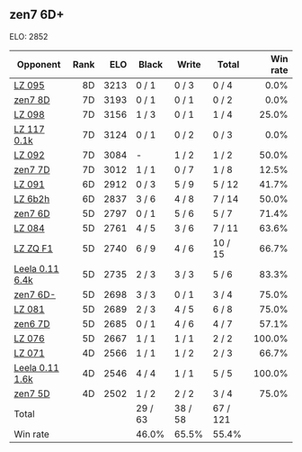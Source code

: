 ## zen7 6D+ ##

ELO: 2852

Opponent | Rank | ELO | Black | Write | Total | Win rate
---------|-----:|----:|-------|-------|-------|-------:
[LZ 095](LZ%20095.md) | 8D | 3213 | 0 / 1 | 0 / 3 | 0 / 4 | 0.0%
[zen7 8D](zen7%208D.md) | 7D | 3193 | 0 / 1 | 0 / 1 | 0 / 2 | 0.0%
[LZ 098](LZ%20098.md) | 7D | 3156 | 1 / 3 | 0 / 1 | 1 / 4 | 25.0%
[LZ 117 0.1k](LZ%20117%200.1k.md) | 7D | 3124 | 0 / 1 | 0 / 2 | 0 / 3 | 0.0%
[LZ 092](LZ%20092.md) | 7D | 3084 | - | 1 / 2 | 1 / 2 | 50.0%
[zen7 7D](zen7%207D.md) | 7D | 3012 | 1 / 1 | 0 / 7 | 1 / 8 | 12.5%
[LZ 091](LZ%20091.md) | 6D | 2912 | 0 / 3 | 5 / 9 | 5 / 12 | 41.7%
[LZ 6b2h](LZ%206b2h.md) | 6D | 2837 | 3 / 6 | 4 / 8 | 7 / 14 | 50.0%
[zen7 6D](zen7%206D.md) | 5D | 2797 | 0 / 1 | 5 / 6 | 5 / 7 | 71.4%
[LZ 084](LZ%20084.md) | 5D | 2761 | 4 / 5 | 3 / 6 | 7 / 11 | 63.6%
[LZ ZQ F1](LZ%20ZQ%20F1.md) | 5D | 2740 | 6 / 9 | 4 / 6 | 10 / 15 | 66.7%
[Leela 0.11 6.4k](Leela%200.11%206.4k.md) | 5D | 2735 | 2 / 3 | 3 / 3 | 5 / 6 | 83.3%
[zen7 6D-](zen7%206D-.md) | 5D | 2698 | 3 / 3 | 0 / 1 | 3 / 4 | 75.0%
[LZ 081](LZ%20081.md) | 5D | 2689 | 2 / 3 | 4 / 5 | 6 / 8 | 75.0%
[zen6 7D](zen6%207D.md) | 5D | 2685 | 0 / 1 | 4 / 6 | 4 / 7 | 57.1%
[LZ 076](LZ%20076.md) | 5D | 2667 | 1 / 1 | 1 / 1 | 2 / 2 | 100.0%
[LZ 071](LZ%20071.md) | 4D | 2566 | 1 / 1 | 1 / 2 | 2 / 3 | 66.7%
[Leela 0.11 1.6k](Leela%200.11%201.6k.md) | 4D | 2546 | 4 / 4 | 1 / 1 | 5 / 5 | 100.0%
[zen7 5D](zen7%205D.md) | 4D | 2502 | 1 / 2 | 2 / 2 | 3 / 4 | 75.0%
Total | | | 29 / 63 | 38 / 58 | 67 / 121 | 
Win rate| | | 46.0% | 65.5% | 55.4% | 
